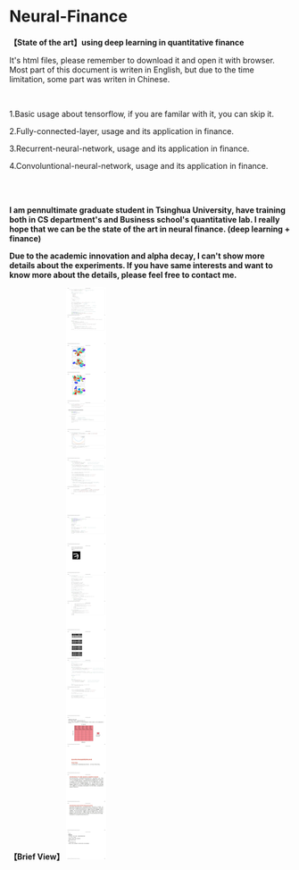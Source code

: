 # Neural-Finance
**【State of the art】using deep learning in quantitative finance**

It's html files, please remember to download it and open it with browser. Most part of this document is writen in English, but due to the time limitation, some part was writen in Chinese.

<br/>

1.Basic usage about tensorflow, if you are familar with it, you can skip it.

2.Fully-connected-layer, usage and its application in finance.


3.Recurrent-neural-network, usage and its application in finance.

4.Convoluntional-neural-network, usage and its application in finance.

<br/>
<br/>

**I am pennultimate graduate student in Tsinghua University, have training both in CS department's and Business school's quantitative lab. I really hope that we can be the state of the art in neural finance. (deep learning + finance)**

**Due to the academic innovation and alpha decay, I can't show more details about the experiments. If you have same interests and want to know more about the details, please feel free to contact me.**


**【Brief View】**
![image](https://github.com/Blabala/Neural-Finance/blob/master/070416024600_00_06.jpg)

